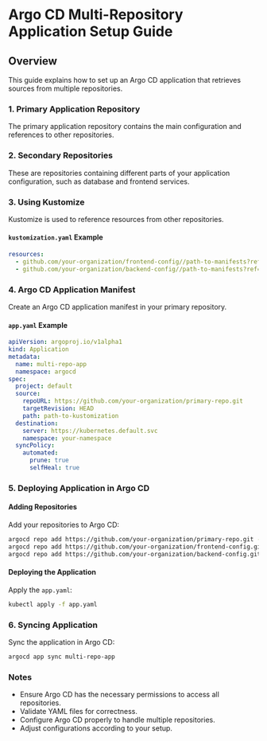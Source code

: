 
# Argo CD Multi-Repository Application Setup Guide

## Overview
This guide explains how to set up an Argo CD application that retrieves sources from multiple repositories.

### 1. Primary Application Repository
The primary application repository contains the main configuration and references to other repositories.

### 2. Secondary Repositories
These are repositories containing different parts of your application configuration, such as database and frontend services.

### 3. Using Kustomize
Kustomize is used to reference resources from other repositories.

#### `kustomization.yaml` Example
```yaml
resources:
  - github.com/your-organization/frontend-config//path-to-manifests?ref=main
  - github.com/your-organization/backend-config//path-to-manifests?ref=main
```

### 4. Argo CD Application Manifest
Create an Argo CD application manifest in your primary repository.

#### `app.yaml` Example
```yaml
apiVersion: argoproj.io/v1alpha1
kind: Application
metadata:
  name: multi-repo-app
  namespace: argocd
spec:
  project: default
  source:
    repoURL: https://github.com/your-organization/primary-repo.git
    targetRevision: HEAD
    path: path-to-kustomization
  destination:
    server: https://kubernetes.default.svc
    namespace: your-namespace
  syncPolicy:
    automated:
      prune: true
      selfHeal: true
```

### 5. Deploying Application in Argo CD

#### Adding Repositories
Add your repositories to Argo CD:
```bash
argocd repo add https://github.com/your-organization/primary-repo.git --name primary-repo
argocd repo add https://github.com/your-organization/frontend-config.git --name frontend-config
argocd repo add https://github.com/your-organization/backend-config.git --name backend-config
```

#### Deploying the Application
Apply the `app.yaml`:
```bash
kubectl apply -f app.yaml
```

### 6. Syncing Application
Sync the application in Argo CD:
```bash
argocd app sync multi-repo-app
```

### Notes
- Ensure Argo CD has the necessary permissions to access all repositories.
- Validate YAML files for correctness.
- Configure Argo CD properly to handle multiple repositories.
- Adjust configurations according to your setup.
